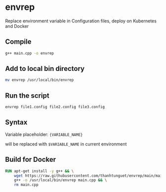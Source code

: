 envrep
======

Replace environment variable in Configuration files, deploy on Kubernetes and Docker

## Compile

```bash
g++ main.cpp -o envrep
```

## Add to local bin directory

```bash
mv envrep /usr/local/bin/envrep
```

## Run the script

```bash
envrep file1.config file2.config file3.config
```

## Syntax

Variable placeholder: `{VARIABLE_NAME}`

will be replaced with `$VARIABLE_NAME` in current environment

## Build for Docker

```Dockerfile
RUN apt-get install -y g++ && \
    wget https://raw.githubusercontent.com/thanhtunguet/envrep/main/main.cpp && \
    g++ -o /usr/local/bin/envrep main.cpp && \
    rm main.cpp
```
